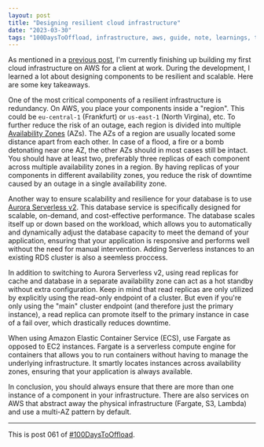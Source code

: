 ```yaml
---
layout: post
title: "Designing resilient cloud infrastructure"
date: "2023-03-30"
tags: "100DaysToOffload, infrastructure, aws, guide, note, learnings, tech"
---
```


As mentioned in a [previous post](/posts/2023-03-16-terraform-project-learnings), I'm currently finishing up building my first cloud infrastructure on AWS for a client at work. During the development, I learned a lot about designing components to be resilient and scalable. Here are some key takeaways.

One of the most critical components of a resilient infrastructure is redundancy. On AWS, you place your components inside a "region". This could be `eu-central-1` (Frankfurt) or `us-east-1` (North Virgina), etc. To further reduce the risk of an outage, each region is divided into multiple [Availability Zones](https://docs.aws.amazon.com/AmazonRDS/latest/UserGuide/Concepts.RegionsAndAvailabilityZones.html) (AZs). The AZs of a region are usually located some distance apart from each other. In case of a flood, a fire or a bomb detonating near one AZ, the other AZs should in most cases still be intact. You should have at least two, preferably three replicas of each component across multiple availability zones in a region. By having replicas of your components in different availability zones, you reduce the risk of downtime caused by an outage in a single availability zone.

Another way to ensure scalability and resilience for your database is to use [Aurora Serverless v2](https://docs.aws.amazon.com/AmazonRDS/latest/AuroraUserGuide/aurora-serverless-v2.html). This database service is specifically designed for scalable, on-demand, and cost-effective performance. The database scales itself up or down based on the workload, which allows you to automatically and dynamically adjust the database capacity to meet the demand of your application, ensuring that your application is responsive and performs well without the need for manual intervention. Adding Serverless instances to an existing RDS cluster is also a seemless proccess.

In addition to switching to Aurora Serverless v2, using read replicas for cache and database in a separate availability zone can act as a hot standby without extra configuration. Keep in mind that read replicas are only utilized by explicitly using the read-only endpoint of a cluster. But even if you're only using the "main" cluster endpoint (and therefore just the primary instance), a read replica can promote itself to the primary instance in case of a fail over, which drastically reduces downtime.

When using Amazon Elastic Container Service (ECS), use Fargate as opposed to EC2 instances. Fargate is a serverless compute engine for containers that allows you to run containers without having to manage the underlying infrastructure. It smartly locates instances across availability zones, ensuring that your application is always available.

In conclusion, you should always ensure that there are more than one instance of a component in your infrastructure. There are also services on AWS that abstract away the physical infrastructure (Fargate, S3, Lambda) and use a multi-AZ pattern by default.

---

This is post 061 of [#100DaysToOffload](https://100daystooffload.com/).

